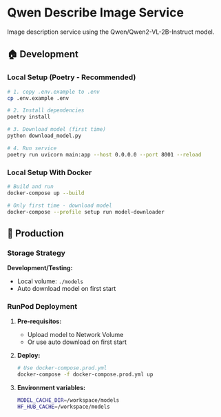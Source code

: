 # Qwen Describe Image Service

Image description service using the Qwen/Qwen2-VL-2B-Instruct model.

## 🏠 Development

### Local Setup (Poetry - Recommended)

```bash
# 1. copy .env.example to .env
cp .env.example .env

# 2. Install dependencies
poetry install

# 3. Download model (first time)
python download_model.py

# 4. Run service
poetry run uvicorn main:app --host 0.0.0.0 --port 8001 --reload
```

### Local Setup With Docker
```bash
# Build and run
docker-compose up --build

# Only first time - download model
docker-compose --profile setup run model-downloader
```

## 🚀 Production

### Storage Strategy

**Development/Testing:**
- Local volume: `./models`
- Auto download model on first start

### RunPod Deployment

1. **Pre-requisitos:**
   - Upload model to Network Volume
   - Or use auto download on first start

2. **Deploy:**
   ```bash
   # Use docker-compose.prod.yml
   docker-compose -f docker-compose.prod.yml up
   ```

3. **Environment variables:**
   ```bash
   MODEL_CACHE_DIR=/workspace/models
   HF_HUB_CACHE=/workspace/models
   ```